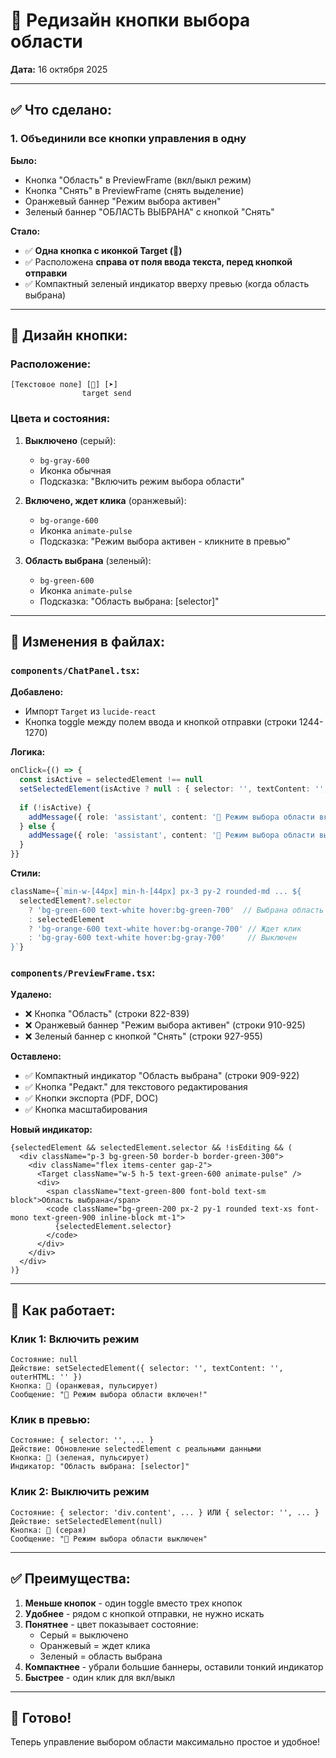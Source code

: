 # 🎯 Редизайн кнопки выбора области

**Дата:** 16 октября 2025

---

## ✅ Что сделано:

### 1. **Объединили все кнопки управления в одну**

**Было:**
- Кнопка "Область" в PreviewFrame (вкл/выкл режим)
- Кнопка "Снять" в PreviewFrame (снять выделение)
- Оранжевый баннер "Режим выбора активен"
- Зеленый баннер "ОБЛАСТЬ ВЫБРАНА" с кнопкой "Снять"

**Стало:**
- ✅ **Одна кнопка с иконкой Target (🎯)**
- ✅ Расположена **справа от поля ввода текста, перед кнопкой отправки**
- ✅ Компактный зеленый индикатор вверху превью (когда область выбрана)

---

## 🎨 Дизайн кнопки:

### Расположение:
```
[Текстовое поле] [🎯] [➤]
                target send
```

### Цвета и состояния:

1. **Выключено** (серый):
   - `bg-gray-600` 
   - Иконка обычная
   - Подсказка: "Включить режим выбора области"

2. **Включено, ждет клика** (оранжевый):
   - `bg-orange-600`
   - Иконка `animate-pulse`
   - Подсказка: "Режим выбора активен - кликните в превью"

3. **Область выбрана** (зеленый):
   - `bg-green-600`
   - Иконка `animate-pulse`
   - Подсказка: "Область выбрана: [selector]"

---

## 📍 Изменения в файлах:

### `components/ChatPanel.tsx`:

**Добавлено:**
- Импорт `Target` из `lucide-react`
- Кнопка toggle между полем ввода и кнопкой отправки (строки 1244-1270)

**Логика:**
```typescript
onClick={() => {
  const isActive = selectedElement !== null
  setSelectedElement(isActive ? null : { selector: '', textContent: '', outerHTML: '' })
  
  if (!isActive) {
    addMessage({ role: 'assistant', content: '🎯 Режим выбора области включен!' })
  } else {
    addMessage({ role: 'assistant', content: '🔴 Режим выбора области выключен' })
  }
}}
```

**Стили:**
```typescript
className={`min-w-[44px] min-h-[44px] px-3 py-2 rounded-md ... ${
  selectedElement?.selector 
    ? 'bg-green-600 text-white hover:bg-green-700'  // Выбрана область
    : selectedElement 
    ? 'bg-orange-600 text-white hover:bg-orange-700' // Ждет клик
    : 'bg-gray-600 text-white hover:bg-gray-700'     // Выключен
}`}
```

### `components/PreviewFrame.tsx`:

**Удалено:**
- ❌ Кнопка "Область" (строки 822-839)
- ❌ Оранжевый баннер "Режим выбора активен" (строки 910-925)
- ❌ Зеленый баннер с кнопкой "Снять" (строки 927-955)

**Оставлено:**
- ✅ Компактный индикатор "Область выбрана" (строки 909-922)
- ✅ Кнопка "Редакт." для текстового редактирования
- ✅ Кнопки экспорта (PDF, DOC)
- ✅ Кнопка масштабирования

**Новый индикатор:**
```tsx
{selectedElement && selectedElement.selector && !isEditing && (
  <div className="p-3 bg-green-50 border-b border-green-300">
    <div className="flex items-center gap-2">
      <Target className="w-5 h-5 text-green-600 animate-pulse" />
      <div>
        <span className="text-green-800 font-bold text-sm block">Область выбрана</span>
        <code className="bg-green-200 px-2 py-1 rounded text-xs font-mono text-green-900 inline-block mt-1">
          {selectedElement.selector}
        </code>
      </div>
    </div>
  </div>
)}
```

---

## 🔧 Как работает:

### Клик 1: Включить режим
```
Состояние: null
Действие: setSelectedElement({ selector: '', textContent: '', outerHTML: '' })
Кнопка: 🎯 (оранжевая, пульсирует)
Сообщение: "🎯 Режим выбора области включен!"
```

### Клик в превью:
```
Состояние: { selector: '', ... }
Действие: Обновление selectedElement с реальными данными
Кнопка: 🎯 (зеленая, пульсирует)
Индикатор: "Область выбрана: [selector]"
```

### Клик 2: Выключить режим
```
Состояние: { selector: 'div.content', ... } ИЛИ { selector: '', ... }
Действие: setSelectedElement(null)
Кнопка: 🎯 (серая)
Сообщение: "🔴 Режим выбора области выключен"
```

---

## ✅ Преимущества:

1. **Меньше кнопок** - один toggle вместо трех кнопок
2. **Удобнее** - рядом с кнопкой отправки, не нужно искать
3. **Понятнее** - цвет показывает состояние:
   - Серый = выключено
   - Оранжевый = ждет клика
   - Зеленый = область выбрана
4. **Компактнее** - убрали большие баннеры, оставили тонкий индикатор
5. **Быстрее** - один клик для вкл/выкл

---

## 🎉 Готово!

Теперь управление выбором области максимально простое и удобное!

